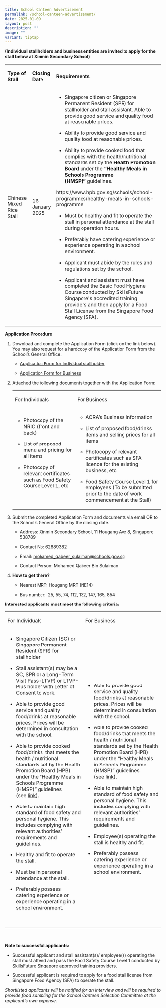 ```yaml
---
title: School Canteen Advertisement
permalink: /school-canteen-advertisement/
date: 2025-01-09
layout: post
description: ""
image: ""
variant: tiptap
---
```

<p><strong>(Individual stallholders and business entities are invited to apply for the stall below at Xinmin Secondary School)</strong>
</p>
<table style="minWidth: 75px">
<colgroup>
<col>
<col>
<col>
</colgroup>
<tbody>
<tr>
<td rowspan="1" colspan="1">
<p><strong>Type of Stall</strong>
</p>
</td>
<td rowspan="1" colspan="1">
<p><strong>Closing Date</strong>
</p>
</td>
<td rowspan="1" colspan="1">
<p><strong>Requirements</strong>
</p>
</td>
</tr>
<tr>
<td rowspan="1" colspan="1">
<p>Chinese Mixed Rice Stall</p>
</td>
<td rowspan="1" colspan="1">
<p>16 January 2025</p>
</td>
<td rowspan="1" colspan="1">
<ul data-tight="true" class="tight">
<li>
<p>Singapore citizen or Singapore Permanent Resident (SPR) for stallholder
and stall assistant. Able to provide good service and quality food at reasonable
prices.</p>
</li>
<li>
<p>Ability to provide good service and quality food at reasonable prices.</p>
</li>
<li>
<p>Ability to provide cooked food that complies with the health/nutritional
standards set by the&nbsp;<strong>Health Promotion Board</strong>&nbsp;under
the&nbsp;<strong>“Healthy Meals in Schools Programme (HMSP)”</strong>&nbsp;guidelines.</p>
</li>
</ul>
<p><a rel="noopener noreferrer nofollow" target="_blank">https://www.hpb.gov.sg/schools/school-programmes/healthy-meals-in-schools-programme</a>
</p>
<ul data-tight="true" class="tight">
<li>
<p>Must be healthy and fit to operate the stall in personal attendance at
the stall during operation hours.</p>
</li>
<li>
<p>Preferably have catering experience or experience operating in a school
environment.</p>
</li>
<li>
<p>Applicant must abide by the rules and regulations set by the school.</p>
</li>
<li>
<p>Applicant and assistant must have completed the Basic Food Hygiene Course
conducted by SkillsFuture Singapore's accredited training providers and
then apply for a Food Stall License from the Singapore Food Agency (SFA).</p>
</li>
</ul>
</td>
</tr>
</tbody>
</table>
<p><strong>Application Procedure</strong>
</p>
<ol data-tight="true" class="tight">
<li>
<p>Download and complete the Application Form (click on the link below).
You may also request for a hardcopy of the Application Form from the School’s
General Office.</p>
<p></p>
<ul data-tight="true" class="tight">
<li>
<p><a href="/files/Announcements/School Canteen Advertisement/Template_B.pdf" rel="noopener nofollow" target="_blank">Application Form for individual stallholder</a>
</p>
</li>
</ul>
<p></p>
<ul data-tight="true" class="tight">
<li>
<p><a href="/files/Announcements/School Canteen Advertisement/Template_C.pdf" rel="noopener nofollow" target="_blank">Application Form for Business</a>
</p>
<p></p>
</li>
</ul>
</li>
<li>
<p>Attached the following documents together with the Application Form:</p>
<table style="minWidth: 50px">
<colgroup>
<col>
<col>
</colgroup>
<tbody>
<tr>
<td rowspan="1" colspan="1">
<p>For Individuals</p>
</td>
<td rowspan="1" colspan="1">
<p>For Business</p>
</td>
</tr>
<tr>
<td rowspan="1" colspan="1">
<ul data-tight="true" class="tight">
<li>
<p>Photocopy of the NRIC (front and back)</p>
</li>
<li>
<p>List of proposed menu and pricing for all items</p>
</li>
<li>
<p>Photocopy of relevant certificates such as Food Safety Course Level 1,
etc</p>
</li>
</ul>
<p>&nbsp;</p>
</td>
<td rowspan="1" colspan="1">
<ul data-tight="true" class="tight">
<li>
<p>ACRA’s Business Information</p>
</li>
<li>
<p>List of proposed food/drinks items and selling prices for all items</p>
</li>
<li>
<p>Photocopy of relevant certificates such as SFA licence for the existing
business, etc</p>
</li>
<li>
<p>Food Safety Course Level 1 for employees (To be submitted prior to the
date of work commencement at the Stall)</p>
</li>
</ul>
</td>
</tr>
</tbody>
</table>
</li>
<li>
<p>Submit the completed Application Form and documents via email OR to the
School’s General Office by the closing date.</p>
<ul data-tight="true" class="tight">
<li>
<p>Address: Xinmin Secondary School, 11 Hougang Ave 8, Singapore 538789</p>
</li>
<li>
<p>Contact No: 62889382</p>
</li>
<li>
<p>Email: <a href="mohamed_qabeer_sulaiman@schools.gov.sg" rel="noopener noreferrer nofollow" target="_blank">mohamed_qabeer_sulaiman@schools.gov.sg</a>
</p>
</li>
<li>
<p>Contact Person: Mohamed Qabeer Bin Sulaiman</p>
<p></p>
</li>
</ul>
</li>
<li>
<p><strong>How to get there?</strong>
</p>
<ul data-tight="true" class="tight">
<li>
<p>Nearest MRT: Hougang MRT (NE14)</p>
</li>
<li>
<p>Bus number: &nbsp;25, 55, 74, 112, 132, 147, 165, 854</p>
</li>
</ul>
</li>
</ol>
<p><strong>Interested applicants must meet the following criteria:</strong>
</p>
<table style="minWidth: 50px">
<colgroup>
<col>
<col>
</colgroup>
<tbody>
<tr>
<td rowspan="1" colspan="1">
<p>For Individuals</p>
</td>
<td rowspan="1" colspan="1">
<p>For Business</p>
</td>
</tr>
<tr>
<td rowspan="1" colspan="1">
<ul data-tight="true" class="tight">
<li>
<p>Singapore Citizen (SC) or Singapore Permanent Resident (SPR) for stallholder.</p>
</li>
<li>
<p>Stall assistant(s) may be a SC, SPR or a Long-Term Visit Pass (LTVP) or
LTVP-Plus holder with Letter of Consent to work.</p>
</li>
<li>
<p>Able to provide good service and quality food/drinks at reasonable prices.
Prices will be determined in consultation with the school.</p>
</li>
<li>
<p>Able to provide cooked food/drinks&nbsp; that meets the health / nutritional
standards set by the Health Promotion Board (HPB) under the “Healthy Meals
in Schools Programme (HMSP)” guidelines (see&nbsp;<a href="https://www.hpb.gov.sg/schools/school-programmes/healthy-meals-in-schools-programme" rel="noopener noreferrer nofollow" target="_blank">link</a>).</p>
</li>
<li>
<p>Able to maintain high standard of food safety and personal hygiene. This
includes complying with relevant authorities’ requirements and guidelines.</p>
</li>
<li>
<p>Healthy and fit to operate the stall.</p>
</li>
<li>
<p>Must be in personal attendance at the stall.</p>
</li>
<li>
<p>Preferably possess catering experience or experience operating in a school
environment.</p>
</li>
</ul>
<p><strong>&nbsp;</strong>
</p>
</td>
<td rowspan="1" colspan="1">
<ul data-tight="true" class="tight">
<li>
<p>Able to provide good service and quality food/drinks at reasonable prices.
Prices will be determined in consultation with the school.</p>
</li>
<li>
<p>Able to provide cooked food/drinks that meets the health / nutritional
standards set by the Health Promotion Board (HPB) under the “Healthy Meals
in Schools Programme (HMSP)” guidelines (see&nbsp;<a href="https://www.hpb.gov.sg/schools/school-programmes/healthy-meals-in-schools-programme" rel="noopener noreferrer nofollow" target="_blank">link</a>).</p>
</li>
<li>
<p>Able to maintain high standard of food safety and personal hygiene. This
includes complying with relevant authorities’ requirements and guidelines.</p>
</li>
<li>
<p>Employee(s) operating the stall is healthy and fit.</p>
</li>
<li>
<p>Preferably possess catering experience or experience operating in a school
environment.</p>
</li>
</ul>
</td>
</tr>
</tbody>
</table>
<p><strong>&nbsp;</strong>
</p>
<p><strong>Note to successful applicants:</strong>
</p>
<ul data-tight="true" class="tight">
<li>
<p>Successful applicant and stall assistant(s)/ employee(s) operating the
stall must attend and pass the Food Safety Course Level 1 conducted by
SkillsFuture Singapore approved training providers.</p>
</li>
<li>
<p>Successful applicant is required to apply for a food stall license from
Singapore Food Agency (SFA) to operate the stall.</p>
</li>
</ul>
<p><em>Shortlisted applicants will be notified for an interview and will be required to provide food sampling for the School Canteen Selection Committee at the applicant’s own expense.</em>
</p>
<p></p>